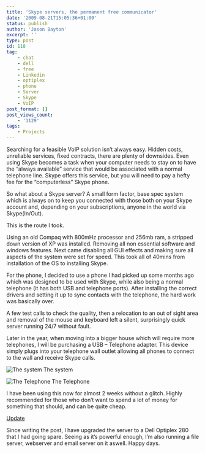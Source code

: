 ```yaml
---
title: 'Skype servers, the permanent free communicator'
date: '2009-08-21T15:05:36+01:00'
status: publish
author: 'Jason Bayton'
excerpt: ''
type: post
id: 118
tag:
    - chat
    - dell
    - free
    - Linkedin
    - optiplex
    - phone
    - Server
    - Skype
    - VoIP
post_format: []
post_views_count:
    - '1129'
tags:
    - Projects
---
```

Searching for a feasible VoIP solution isn’t always easy. Hidden costs, unreliable services, fixed contracts, there are plenty of downsides. Even using Skype becomes a task when your computer needs to stay on to have the “always available” service that would be associated with a normal telephone line. Skype offers this service, but you will need to pay a hefty fee for the “computerless” Skype phone.

So what about a Skype server? A small form factor, base spec system which is always on to keep you connected with those both on your Skype account and, depending on your subscriptions, anyone in the world via Skype(In/Out).

This is the route I took.

Using an old Compaq with 800mHz processor and 256mb ram, a stripped down version of XP was installed. Removing all non essential software and windows features. Next came disabling all GUI effects and making sure all aspects of the system were set for speed. This took all of 40mins from installation of the OS to installing Skype.

For the phone, I decided to use a phone I had picked up some months ago which was designed to be used with Skype, while also being a normal telephone (it has both USB and telephone ports). After installing the correct drivers and setting it up to sync contacts with the telephone, the hard work was basically over.

A few test calls to check the quality, then a relocation to an out of sight area and removal of the mouse and keyboard left a silent, surprisingly quick server running 24/7 without fault.

Later in the year, when moving into a bigger house which will require more telephones, I will be purchasing a USB – Telephone adapter. This device simply plugs into your telephone wall outlet allowing all phones to connect to the wall and receive Skype calls.

![The system](http://i640.photobucket.com/albums/uu122/jason_tk/bayton_tk/IMG_0836Medium-1.jpg "Computer")
The system

![The Telephone](http://i640.photobucket.com/albums/uu122/jason_tk/bayton_tk/IMG_0837Medium-1.jpg "Phone")
The Telephone

</div>I have been using this now for almost 2 weeks without a glitch. Highly recommended for those who don’t want to spend a lot of money for something that should, and can be quite cheap.

<span style="text-decoration: underline;">Update</span>

Since writing the post, I have upgraded the server to a Dell Optiplex 280 that I had going spare. Seeing as it’s powerful enough, I’m also running a file server, webserver and email server on it aswell. Happy days.